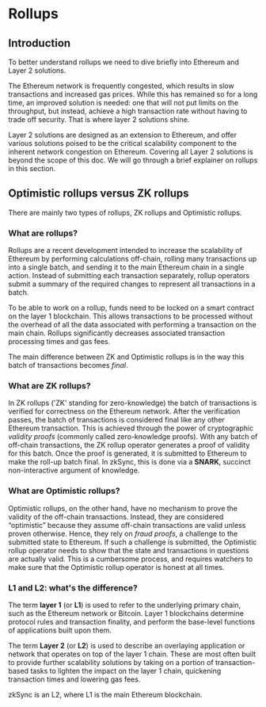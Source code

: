 # Rollups

## Introduction

To better understand rollups we need to dive briefly into Ethereum and Layer 2 solutions.

The Ethereum network is frequently congested, which results in slow transactions and increased gas prices.
While this has remained so for a long time, an improved solution is needed: one that will not put limits on the throughput, but instead, 
achieve a high transaction rate without having to trade off security. That is where layer 2 solutions shine.

Layer 2 solutions are designed as an extension to Ethereum, and offer various solutions poised to be the critical scalability component to 
the inherent network congestion on Ethereum. Covering all Layer 2 solutions is beyond the scope of this doc.
We will go through a brief explainer on rollups in this section.

## Optimistic rollups versus ZK rollups

There are mainly two types of rollups, ZK rollups and Optimistic rollups.

### What are rollups?

Rollups are a recent development intended to increase the scalability of Ethereum by performing calculations off-chain, rolling many
transactions up into a single batch, and sending it to the main Ethereum chain in a single action.
Instead of submitting each transaction separately, rollup operators submit a summary of the required changes to represent all transactions
in a batch.

To be able to work on a rollup, funds need to be locked on a smart contract on the layer 1 blockchain.
This allows transactions to be processed without the overhead of all the data associated with performing a transaction on the main chain. 
Rollups significantly decreases associated transaction processing times and gas fees.

The main difference between ZK and Optimistic rollups is in the way this batch of transactions becomes <em>final</em>.

### What are ZK rollups?

In ZK rollups ('ZK' standing for zero-knowledge) the batch of transactions is verified for correctness on the Ethereum network. After the 
verification passes, the batch of transactions is considered final like any other Ethereum transaction. This is achieved through the power 
of cryptographic <em>validity proofs</em> (commonly called zero-knowledge proofs). With any batch of off-chain transactions, the ZK rollup 
operator generates a proof of validity for this batch. Once the proof is generated, it is submitted to Ethereum to make the roll-up batch final. 
In zkSync, this is done via a **SNARK**, succinct non-interactive argument of knowledge.

### What are Optimistic rollups?

Optimistic rollups, on the other hand, have no mechanism to prove the validity of the off-chain transactions. Instead, they are considered 
“optimistic” because they assume off-chain transactions are valid unless proven otherwise. Hence, they rely on <em>fraud proofs</em>, a 
challenge to the submitted state to Ethereum. If such a challenge is submitted, the Optimistic rollup operator needs to show that the 
state and transactions in questions are actually valid. This is a cumbersome process, and requires watchers to make sure that the Optimistic 
rollup operator is honest at all times.

### L1 and L2: what's the difference?
The term **layer 1** (or **L1**) is used to refer to the underlying primary chain, such as the Ethereum network or Bitcoin. Layer 1 
blockchains determine protocol rules and transaction finality, and perform the base-level functions of applications built upon them.

The term **Layer 2** (or **L2**) is used to describe an overlaying application or network that operates on top of the layer 1 chain. These 
are most often built to provide further scalability solutions by taking on a portion of transaction-based tasks to lighten the impact on the
layer 1 chain, quickening transaction times and lowering gas fees.

zkSync is an L2, where L1 is the main Ethereum blockchain.
